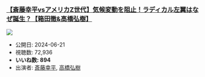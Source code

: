 ### [【斎藤幸平vsアメリカZ世代】気候変動を阻止！ラディカル左翼はなぜ誕生？【箱田徹&高橋弘樹】](https://www.youtube.com/watch?v=AcCVXP137HM)
[![](https://img.youtube.com/vi/AcCVXP137HM/sddefault.jpg)](https://www.youtube.com/watch?v=AcCVXP137HM)
-   公開日: 2024-06-21
-   視聴数: 72,936
-   **いいね数: 894**
-   出演者: [斎藤幸平](/rehacq_fan/people/斎藤幸平 "wikilink"), [高橋弘樹](/rehacq_fan/people/高橋弘樹 "wikilink")
